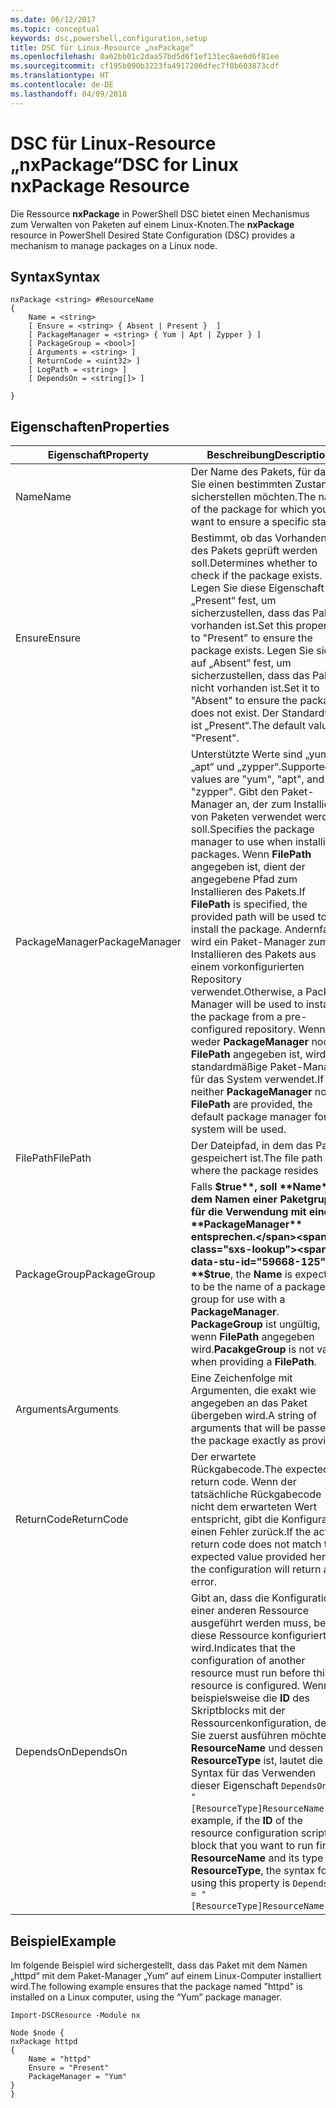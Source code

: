 ```yaml
---
ms.date: 06/12/2017
ms.topic: conceptual
keywords: dsc,powershell,configuration,setup
title: DSC für Linux-Resource „nxPackage“
ms.openlocfilehash: 0a62bb01c2daa57bd5d6f1ef131ec8ae6d6f81ee
ms.sourcegitcommit: cf195b090b3223fa4917206dfec7f0b603873cdf
ms.translationtype: HT
ms.contentlocale: de-DE
ms.lasthandoff: 04/09/2018
---
```

# <a name="dsc-for-linux-nxpackage-resource"></a><span data-ttu-id="59668-103">DSC für Linux-Resource „nxPackage“</span><span class="sxs-lookup"><span data-stu-id="59668-103">DSC for Linux nxPackage Resource</span></span>

<span data-ttu-id="59668-104">Die Ressource **nxPackage** in PowerShell DSC bietet einen Mechanismus zum Verwalten von Paketen auf einem Linux-Knoten.</span><span class="sxs-lookup"><span data-stu-id="59668-104">The **nxPackage** resource in PowerShell Desired State Configuration (DSC) provides a mechanism to manage packages on a Linux node.</span></span>

## <a name="syntax"></a><span data-ttu-id="59668-105">Syntax</span><span class="sxs-lookup"><span data-stu-id="59668-105">Syntax</span></span>

```
nxPackage <string> #ResourceName
{
    Name = <string>
    [ Ensure = <string> { Absent | Present }  ]
    [ PackageManager = <string> { Yum | Apt | Zypper } ]
    [ PackageGroup = <bool>]
    [ Arguments = <string> ]
    [ ReturnCode = <uint32> ]
    [ LogPath = <string> ]
    [ DependsOn = <string[]> ]

}
```

## <a name="properties"></a><span data-ttu-id="59668-106">Eigenschaften</span><span class="sxs-lookup"><span data-stu-id="59668-106">Properties</span></span>

|  <span data-ttu-id="59668-107">Eigenschaft</span><span class="sxs-lookup"><span data-stu-id="59668-107">Property</span></span> |  <span data-ttu-id="59668-108">Beschreibung</span><span class="sxs-lookup"><span data-stu-id="59668-108">Description</span></span> |
|---|---|
| <span data-ttu-id="59668-109">Name</span><span class="sxs-lookup"><span data-stu-id="59668-109">Name</span></span>| <span data-ttu-id="59668-110">Der Name des Pakets, für das Sie einen bestimmten Zustand sicherstellen möchten.</span><span class="sxs-lookup"><span data-stu-id="59668-110">The name of the package for which you want to ensure a specific state.</span></span>|
| <span data-ttu-id="59668-111">Ensure</span><span class="sxs-lookup"><span data-stu-id="59668-111">Ensure</span></span>| <span data-ttu-id="59668-112">Bestimmt, ob das Vorhandensein des Pakets geprüft werden soll.</span><span class="sxs-lookup"><span data-stu-id="59668-112">Determines whether to check if the package exists.</span></span> <span data-ttu-id="59668-113">Legen Sie diese Eigenschaft auf „Present“ fest, um sicherzustellen, dass das Paket vorhanden ist.</span><span class="sxs-lookup"><span data-stu-id="59668-113">Set this property to "Present" to ensure the package exists.</span></span> <span data-ttu-id="59668-114">Legen Sie sie auf „Absent“ fest, um sicherzustellen, dass das Paket nicht vorhanden ist.</span><span class="sxs-lookup"><span data-stu-id="59668-114">Set it to "Absent" to ensure the package does not exist.</span></span> <span data-ttu-id="59668-115">Der Standardwert ist „Present“.</span><span class="sxs-lookup"><span data-stu-id="59668-115">The default value is "Present".</span></span>|
| <span data-ttu-id="59668-116">PackageManager</span><span class="sxs-lookup"><span data-stu-id="59668-116">PackageManager</span></span>| <span data-ttu-id="59668-117">Unterstützte Werte sind „yum“, „apt“ und „zypper“.</span><span class="sxs-lookup"><span data-stu-id="59668-117">Supported values are "yum", "apt", and "zypper".</span></span> <span data-ttu-id="59668-118">Gibt den Paket-Manager an, der zum Installieren von Paketen verwendet werden soll.</span><span class="sxs-lookup"><span data-stu-id="59668-118">Specifies the package manager to use when installing packages.</span></span> <span data-ttu-id="59668-119">Wenn **FilePath** angegeben ist, dient der angegebene Pfad zum Installieren des Pakets.</span><span class="sxs-lookup"><span data-stu-id="59668-119">If **FilePath** is specified, the provided path will be used to install the package.</span></span> <span data-ttu-id="59668-120">Andernfalls wird ein Paket-Manager zum Installieren des Pakets aus einem vorkonfigurierten Repository verwendet.</span><span class="sxs-lookup"><span data-stu-id="59668-120">Otherwise, a Package Manager will be used to install the package from a pre-configured repository.</span></span> <span data-ttu-id="59668-121">Wenn weder **PackageManager** noch **FilePath** angegeben ist, wird der standardmäßige Paket-Manager für das System verwendet.</span><span class="sxs-lookup"><span data-stu-id="59668-121">If neither **PackageManager** nor **FilePath** are provided, the default package manager for the system will be used.</span></span>|
| <span data-ttu-id="59668-122">FilePath</span><span class="sxs-lookup"><span data-stu-id="59668-122">FilePath</span></span>| <span data-ttu-id="59668-123">Der Dateipfad, in dem das Paket gespeichert ist.</span><span class="sxs-lookup"><span data-stu-id="59668-123">The file path where the package resides</span></span>|
| <span data-ttu-id="59668-124">PackageGroup</span><span class="sxs-lookup"><span data-stu-id="59668-124">PackageGroup</span></span>| <span data-ttu-id="59668-125">Falls **$true**, soll **Name** dem Namen einer Paketgruppe für die Verwendung mit einem **PackageManager** entsprechen.</span><span class="sxs-lookup"><span data-stu-id="59668-125">If **$true**, the **Name** is expected to be the name of a package group for use with a **PackageManager**.</span></span> <span data-ttu-id="59668-126">**PackageGroup** ist ungültig, wenn **FilePath** angegeben wird.</span><span class="sxs-lookup"><span data-stu-id="59668-126">**PacakgeGroup** is not valid when providing a **FilePath**.</span></span>|
| <span data-ttu-id="59668-127">Arguments</span><span class="sxs-lookup"><span data-stu-id="59668-127">Arguments</span></span>| <span data-ttu-id="59668-128">Eine Zeichenfolge mit Argumenten, die exakt wie angegeben an das Paket übergeben wird.</span><span class="sxs-lookup"><span data-stu-id="59668-128">A string of arguments that will be passed to the package exactly as provided.</span></span>|
| <span data-ttu-id="59668-129">ReturnCode</span><span class="sxs-lookup"><span data-stu-id="59668-129">ReturnCode</span></span>| <span data-ttu-id="59668-130">Der erwartete Rückgabecode.</span><span class="sxs-lookup"><span data-stu-id="59668-130">The expected return code.</span></span> <span data-ttu-id="59668-131">Wenn der tatsächliche Rückgabecode nicht dem erwarteten Wert entspricht, gibt die Konfiguration einen Fehler zurück.</span><span class="sxs-lookup"><span data-stu-id="59668-131">If the actual return code does not match the expected value provided here, the configuration will return an error.</span></span>|
| <span data-ttu-id="59668-132">DependsOn</span><span class="sxs-lookup"><span data-stu-id="59668-132">DependsOn</span></span> | <span data-ttu-id="59668-133">Gibt an, dass die Konfiguration einer anderen Ressource ausgeführt werden muss, bevor diese Ressource konfiguriert wird.</span><span class="sxs-lookup"><span data-stu-id="59668-133">Indicates that the configuration of another resource must run before this resource is configured.</span></span> <span data-ttu-id="59668-134">Wenn beispielsweise die **ID** des Skriptblocks mit der Ressourcenkonfiguration, den Sie zuerst ausführen möchten, **ResourceName** und dessen Typ **ResourceType** ist, lautet die Syntax für das Verwenden dieser Eigenschaft `DependsOn = "[ResourceType]ResourceName"`.</span><span class="sxs-lookup"><span data-stu-id="59668-134">For example, if the **ID** of the resource configuration script block that you want to run first is **ResourceName** and its type is **ResourceType**, the syntax for using this property is `DependsOn = "[ResourceType]ResourceName"`.</span></span>|

## <a name="example"></a><span data-ttu-id="59668-135">Beispiel</span><span class="sxs-lookup"><span data-stu-id="59668-135">Example</span></span>

<span data-ttu-id="59668-136">Im folgende Beispiel wird sichergestellt, dass das Paket mit dem Namen „httpd“ mit dem Paket-Manager „Yum“ auf einem Linux-Computer installiert wird.</span><span class="sxs-lookup"><span data-stu-id="59668-136">The following example ensures that the package named "httpd" is installed on a Linux computer, using the “Yum” package manager.</span></span>

```
Import-DSCResource -Module nx

Node $node {
nxPackage httpd
{
    Name = "httpd"
    Ensure = "Present"
    PackageManager = "Yum"
}
}
```